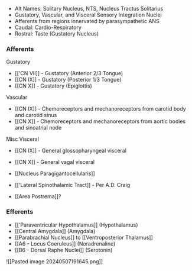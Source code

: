 - Alt Names: Solitary Nucleus, NTS, Nucleus Tractus Solitarius
- Gustatory, Vascular, and Visceral Sensory Integration Nuclei
- Afferents from regions innervated by parasympathetic ANS
- Caudal: Cardio-Respiratory
- Rostral: Taste (Gustatory Nucleus)
### Afferents
Gustatory
- [['CN VII]] - Gustatory (Anterior 2/3 Tongue)
- [[CN IX]] - Gustatory (Posterior 1/3 Tongue)
- [[CN X]] - Gustatory (Epiglottis)

Vascular
- [[CN IX]] - Chemoreceptors and mechanoreceptors from carotid body and carotid sinus
- [[CN X]] - Chemoreceptors and mechanoreceptors from aortic bodies and sinoatrial node

Misc Visceral
- [[CN IX]] - General glossopharyngeal visceral
- [[CN X]] - General vagal visceral

- [[Nucleus Paragigantocellularis]]

- [['Lateral Spinothalamic Tract]] - Per A.D. Craig

- [[Area Postrema]]?
### Efferents
- [['Paraventricular Hypothalamus]] (Hypothalamus)
- [[Central Amygdala]] (Amygdala)
- [[Parabrachial Nucleus]] to [[Ventroposterior Thalamus]]
- [[A6 - Locus Coeruleus]] (Noradrenaline)
- [[B6 - Dorsal Raphe Nuclei]] (Serotonin)


![[Pasted image 20240507191645.png]]
